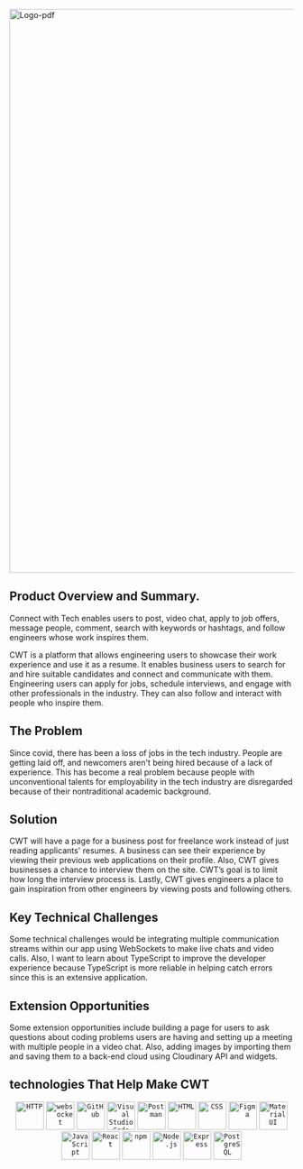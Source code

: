 
<a href="https://imgbb.com/"><img src="https://i.ibb.co/WG8gd7G/Logo-pdf.jpg" alt="Logo-pdf" width='1000px' border="0" /></a>
## Product Overview and Summary. 

Connect with Tech enables users to post, video chat, apply to job offers, message people, comment, search with keywords or hashtags, and follow engineers whose work inspires them. 

CWT is a platform that allows engineering users to showcase their work experience and use it as a resume. It enables business users to search for and hire suitable candidates and connect and communicate with them. Engineering users can apply for jobs, schedule interviews, and engage with other professionals in the industry. They can also follow and interact with people who inspire them.

## The Problem 
Since covid, there has been a loss of jobs in the tech industry. People are getting laid off, and newcomers aren't being hired because of a lack of experience.  This has become a real problem because people with unconventional talents for employability in the tech industry are disregarded because of their nontraditional academic background. 

## Solution
CWT will have a page for a business post for freelance work instead of just reading applicants' resumes. A business can see their experience by viewing their previous web applications on their profile. Also, CWT gives businesses a chance to interview them on the site. CWT’s goal is to limit how long the interview process is. Lastly, CWT gives engineers a place to gain inspiration from other engineers by viewing posts and following others. 

## Key Technical Challenges
Some technical challenges would be integrating multiple communication streams within our app using WebSockets to make live chats and video calls. Also, I want to learn about TypeScript to improve the developer experience because TypeScript is more reliable in helping catch errors since this is an extensive application. 

## Extension Opportunities 
Some extension opportunities include building a page for users to ask questions about coding problems users are having and setting up a meeting with multiple people in a video chat. Also, adding images by importing them and saving them to a back-end cloud using Cloudinary API and widgets.  

## technologies That Help Make CWT
<div align="center">
	<code><img height="50" src="https://user-images.githubusercontent.com/25181517/192107854-765620d7-f909-4953-a6da-36e1ef69eea6.png" alt="HTTP" title="HTTP" /></code>
	<code><img height="50" src="https://user-images.githubusercontent.com/25181517/187070862-03888f18-2e63-4332-95fb-3ba4f2708e59.png" alt="websocket" title="websocket" /></code>
	<code><img height="50" src="https://user-images.githubusercontent.com/25181517/192108374-8da61ba1-99ec-41d7-80b8-fb2f7c0a4948.png" alt="GitHub" title="GitHub" /></code>
	<code><img height="50" src="https://user-images.githubusercontent.com/25181517/192108891-d86b6220-e232-423a-bf5f-90903e6887c3.png" alt="Visual Studio Code" title="Visual Studio Code" /></code>
	<code><img height="50" src="https://user-images.githubusercontent.com/25181517/192109061-e138ca71-337c-4019-8d42-4792fdaa7128.png" alt="Postman" title="Postman" /></code>
	<code><img height="50" src="https://user-images.githubusercontent.com/25181517/192158954-f88b5814-d510-4564-b285-dff7d6400dad.png" alt="HTML" title="HTML" /></code>
	<code><img height="50" src="https://user-images.githubusercontent.com/25181517/183898674-75a4a1b1-f960-4ea9-abcb-637170a00a75.png" alt="CSS" title="CSS" /></code>
	<code><img height="50" src="https://user-images.githubusercontent.com/25181517/189715289-df3ee512-6eca-463f-a0f4-c10d94a06b2f.png" alt="Figma" title="Figma" /></code>
	<code><img height="50" src="https://user-images.githubusercontent.com/25181517/189716630-fe6c084c-6c66-43af-aa49-64c8aea4a5c2.png" alt="Material UI" title="Material UI" /></code>
	<code><img height="50" src="https://user-images.githubusercontent.com/25181517/117447155-6a868a00-af3d-11eb-9cfe-245df15c9f3f.png" alt="JavaScript" title="JavaScript" /></code>
	<code><img height="50" src="https://user-images.githubusercontent.com/25181517/183897015-94a058a6-b86e-4e42-a37f-bf92061753e5.png" alt="React" title="React" /></code>
	<code><img height="50" src="https://user-images.githubusercontent.com/25181517/121401671-49102800-c959-11eb-9f6f-74d49a5e1774.png" alt="npm" title="npm" /></code>
	<code><img height="50" src="https://user-images.githubusercontent.com/25181517/183568594-85e280a7-0d7e-4d1a-9028-c8c2209e073c.png" alt="Node.js" title="Node.js" /></code>
	<code><img height="50" src="https://user-images.githubusercontent.com/25181517/183859966-a3462d8d-1bc7-4880-b353-e2cbed900ed6.png" alt="Express" title="Express" /></code>
	<code><img height="50" src="https://user-images.githubusercontent.com/25181517/117208740-bfb78400-adf5-11eb-97bb-09072b6bedfc.png" alt="PostgreSQL" title="PostgreSQL" /></code>
</div>


